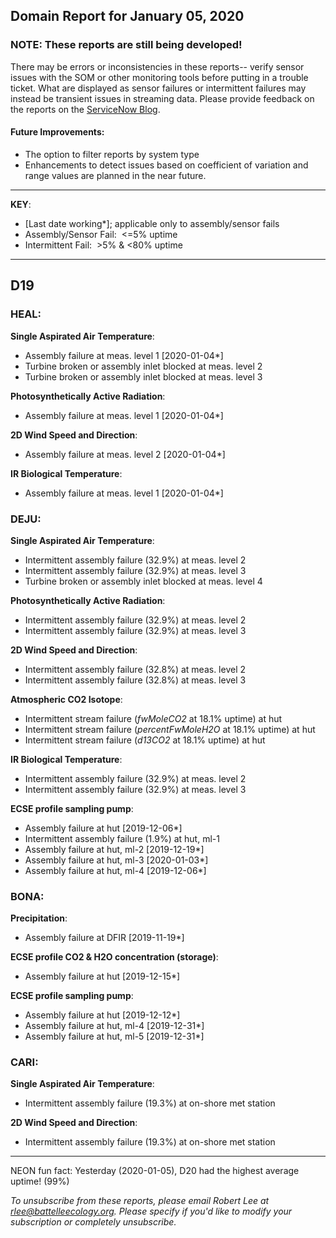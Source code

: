 ## Domain Report for January 05, 2020


### NOTE: These reports are still being developed!
There may be errors or inconsistencies in these reports-- verify sensor issues with the SOM or other monitoring tools before putting in a trouble ticket. What are displayed as sensor failures or intermittent failures may instead be transient issues in streaming data.
Please provide feedback on the reports on the [ServiceNow Blog](https://neon.service-now.com/community?id=community_blog&sys_id=9b4fbe8adbed734017ecf9041d9619be).

#### Future Improvements: 
 - The option to filter reports by system type 
 - Enhancements to detect issues based on coefficient of variation and range values are planned in the near future.

***

**KEY**:

 - [Last date working*]; applicable only to assembly/sensor fails
 - Assembly/Sensor Fail:&nbsp;&nbsp;<=5% uptime
 - Intermittent Fail:&nbsp;&nbsp;>5% & <80% uptime

***
## D19

### HEAL:

**Single Aspirated Air Temperature**:
 - Assembly failure at meas. level 1 [2020-01-04*]
 - Turbine broken or assembly inlet blocked at meas. level 2
 - Turbine broken or assembly inlet blocked at meas. level 3

**Photosynthetically Active Radiation**:
 - Assembly failure at meas. level 1 [2020-01-04*]

**2D Wind Speed and Direction**:
 - Assembly failure at meas. level 2 [2020-01-04*]

**IR Biological Temperature**:
 - Assembly failure at meas. level 1 [2020-01-04*]

### DEJU:

**Single Aspirated Air Temperature**:
 - Intermittent assembly failure (32.9%) at meas. level 2
 - Intermittent assembly failure (32.9%) at meas. level 3
 - Turbine broken or assembly inlet blocked at meas. level 4

**Photosynthetically Active Radiation**:
 - Intermittent assembly failure (32.9%) at meas. level 2
 - Intermittent assembly failure (32.9%) at meas. level 3

**2D Wind Speed and Direction**:
 - Intermittent assembly failure (32.8%) at meas. level 2
 - Intermittent assembly failure (32.8%) at meas. level 3

**Atmospheric CO2 Isotope**:
 - Intermittent stream failure (_fwMoleCO2_ at 18.1% uptime) at hut
 - Intermittent stream failure (_percentFwMoleH2O_ at 18.1% uptime) at hut
 - Intermittent stream failure (_d13CO2_ at 18.1% uptime) at hut

**IR Biological Temperature**:
 - Intermittent assembly failure (32.9%) at meas. level 2
 - Intermittent assembly failure (32.9%) at meas. level 3

**ECSE profile sampling pump**:
 - Assembly failure at hut [2019-12-06*]
 - Intermittent assembly failure (1.9%) at hut, ml-1
 - Assembly failure at hut, ml-2 [2019-12-19*]
 - Assembly failure at hut, ml-3 [2020-01-03*]
 - Assembly failure at hut, ml-4 [2019-12-06*]

### BONA:

**Precipitation**:
 - Assembly failure at DFIR [2019-11-19*]

**ECSE profile CO2 & H2O concentration (storage)**:
 - Assembly failure at hut [2019-12-15*]

**ECSE profile sampling pump**:
 - Assembly failure at hut [2019-12-12*]
 - Assembly failure at hut, ml-4 [2019-12-31*]
 - Assembly failure at hut, ml-5 [2019-12-31*]

### CARI:

**Single Aspirated Air Temperature**:
 - Intermittent assembly failure (19.3%) at on-shore met station

**2D Wind Speed and Direction**:
 - Intermittent assembly failure (19.3%) at on-shore met station

***
NEON fun fact: Yesterday (2020-01-05), D20 had the highest average uptime! (99%)

_To unsubscribe from these reports, please email Robert Lee at rlee@battelleecology.org. Please specify if you'd like to modify your subscription or completely unsubscribe._
